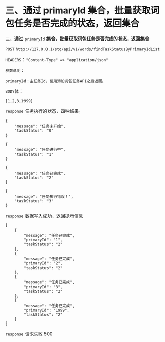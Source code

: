 # 三、通过 primaryId 集合，批量获取词包任务是否完成的状态，返回集合

三、**通过** `primaryId` **集合，批量获取词包任务是否完成的状态，返回集合**

`POST` `http://127.0.0.1/stq/api/v1/words/findTaskStatusByPrimaryIdList`

`HEADERS`：`"Content-Type" => "application/json"`

`参数说明`：

```text
primaryId：主任务Id，使用添加词包任务API之后返回。
```

`BODY`体：

```text
[1,2,3,1999]
```

`response` 任务执行的状态，四种结果。

```text
{
    "message": "任务未开始",
    "taskStatus": "0"
}

{
    "message": "任务进行中",
    "taskStatus": "1"
}

{
    "message": "任务已完成",
    "taskStatus": "2"
}

{
    "message": "任务执行错误！",
    "taskStatus": "3"
}
```

`response` 数据写入成功，返回提示信息

```text
[
    {
        "message": "任务已完成",
        "primaryId": "1",
        "taskStatus": "2"
    },
    {
        "message": "任务已完成",
        "primaryId": "2",
        "taskStatus": "2"
    },
    {
        "message": "任务已完成",
        "primaryId": "3",
        "taskStatus": "2"
    },
    {
        "message": "任务已完成",
        "primaryId": "1999",
        "taskStatus": "2"
    }
]
```

`response` 请求失败 500

